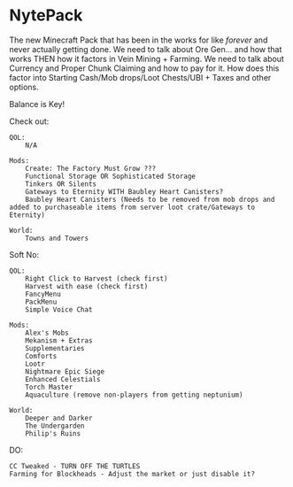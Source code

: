 # NytePack
The new Minecraft Pack that has been in the works for like *forever* and never actually getting done.
We need to talk about Ore Gen... and how that works THEN how it factors in Vein Mining + Farming. 
We need to talk about Currency and Proper Chunk Claiming and how to pay for it. How does this factor into Starting Cash/Mob drops/Loot Chests/UBI + Taxes and other options.

Balance is Key!

Check out:
    
    QOL:
        N/A

    Mods:
        Create: The Factory Must Grow ???
        Functional Storage OR Sophisticated Storage
        Tinkers OR Silents
        Gateways to Eternity WITH Baubley Heart Canisters?
        Baubley Heart Canisters (Needs to be removed from mob drops and added to purchaseable items from server loot crate/Gateways to Eternity)
    
    World:
        Towns and Towers

Soft No:
    
    QOL:
        Right Click to Harvest (check first)
        Harvest with ease (check first)
        FancyMenu
        PackMenu
        Simple Voice Chat

    Mods:
        Alex's Mobs
        Mekanism + Extras
        Supplementaries
        Comforts
        Lootr
        Nightmare Epic Siege
        Enhanced Celestials
        Torch Master
        Aquaculture (remove non-players from getting neptunium)

    World:
        Deeper and Darker
        The Undergarden
        Philip's Ruins

DO:
    
    CC Tweaked - TURN OFF THE TURTLES
    Farming for Blockheads - Adjust the market or just disable it?
